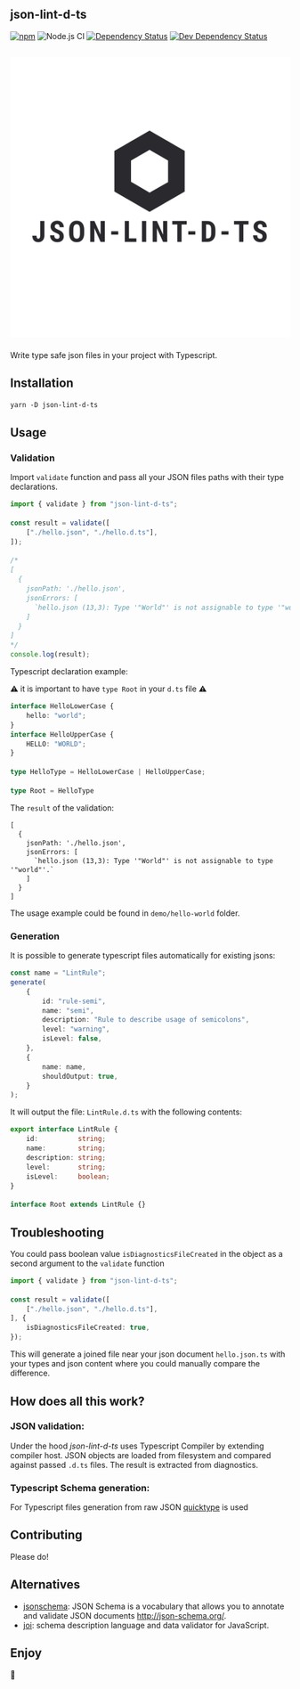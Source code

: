 json-lint-d-ts
------
[![npm](https://img.shields.io/npm/v/json-lint-d-ts.svg?maxAge=2592000)](https://www.npmjs.com/package/json-lint-d-ts)
![Node.js CI](https://github.com/vlashchanka/json-lint-d-ts/workflows/Node.js%20CI/badge.svg)
[![Dependency Status][1]][2]
[![Dev Dependency Status][3]][4]


![image](assets/icon.svg)
------

Write type safe json files in your project with Typescript.

## Installation
`yarn -D json-lint-d-ts`

## Usage

### Validation

Import `validate` function and pass all your JSON files paths with their type declarations.

```typescript
import { validate } from "json-lint-d-ts";

const result = validate([
    ["./hello.json", "./hello.d.ts"],
]);

/*
[
  {
    jsonPath: './hello.json',
    jsonErrors: [
      `hello.json (13,3): Type '"World"' is not assignable to type '"world"'.`
    ]
  }
]
*/
console.log(result);
```

Typescript declaration example:

⚠️ it is important to have `type Root` in your `d.ts` file ⚠️

```typescript
interface HelloLowerCase {
    hello: "world";
}
interface HelloUpperCase {
    HELLO: "WORLD";
}

type HelloType = HelloLowerCase | HelloUpperCase;

type Root = HelloType

```

The `result` of the validation:

```shell script
[
  {
    jsonPath: './hello.json',
    jsonErrors: [
      `hello.json (13,3): Type '"World"' is not assignable to type '"world"'.`
    ]
  }
]
```

The usage example could be found in `demo/hello-world` folder.


### Generation

It is possible to generate typescript files automatically for existing jsons:

```typescript
const name = "LintRule";
generate(
    {
        id: "rule-semi",
        name: "semi",
        description: "Rule to describe usage of semicolons",
        level: "warning",
        isLevel: false,
    },
    {
        name: name,
        shouldOutput: true,
    }
);
```

It will output the file: `LintRule.d.ts` with the following contents:

```typescript
export interface LintRule {
    id:          string;
    name:        string;
    description: string;
    level:       string;
    isLevel:     boolean;
}

interface Root extends LintRule {}
```



## Troubleshooting

You could pass boolean value `isDiagnosticsFileCreated` in the object as a second
argument to the `validate` function

```typescript
import { validate } from "json-lint-d-ts";

const result = validate([
    ["./hello.json", "./hello.d.ts"],
], {
    isDiagnosticsFileCreated: true,
});
```

This will generate a joined file near your json document `hello.json.ts`
with your types and json content where you could manually compare the difference.


## How does all this work?

### JSON validation:

Under the hood *json-lint-d-ts* uses Typescript Compiler by extending compiler host.
JSON objects are loaded from filesystem and compared against passed `.d.ts` files.
The result is extracted from diagnostics. 

### Typescript Schema generation:

For Typescript files generation from raw JSON [quicktype](https://github.com/quicktype/quicktype) is used

## Contributing
Please do!

## Alternatives

- [jsonschema](https://www.npmjs.com/package/jsonschema): JSON Schema is a vocabulary that allows you to annotate and validate JSON documents http://json-schema.org/.
- [joi](https://www.npmjs.com/package/joi): schema description language and data validator for JavaScript.

## Enjoy

🚀

[1]: https://david-dm.org/vlashchanka/json-lint-d-ts.svg
[2]: https://david-dm.org/vlashchanka/json-lint-d-ts
[3]: https://david-dm.org/vlashchanka/json-lint-d-ts/dev-status.svg
[4]: https://david-dm.org/vlashchanka/json-lint-d-ts?type=dev
  
